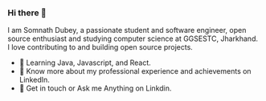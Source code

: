 ### Hi there 👋

<!--
**somnath229/somnath229** is a ✨ _special_ ✨ repository because its `README.md` (this file) appears on your GitHub profile.

Here are some ideas to get you started:

- 🔭 I’m currently working on ...
- 🌱 I’m currently learning ...
- 👯 I’m looking to collaborate on ...
- 🤔 I’m looking for help with ...
- 💬 Ask me about ...
- 📫 How to reach me: ...
- 😄 Pronouns: ...
- ⚡ Fun fact: ...
-->
I am Somnath Dubey, a passionate student and software engineer, open source enthusiast and studying computer science at GGSESTC, Jharkhand. I love contributing to and building open source projects.

- 🌱 Learning Java, Javascript, and React.
- 🚀 Know more about my professional experience and achievements on LinkedIn.
- 💬 Get in touch or Ask me Anything on Linkdin.
